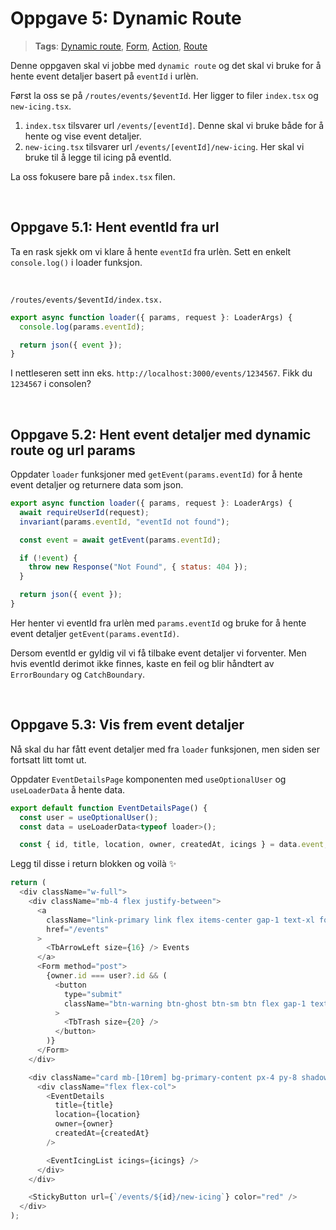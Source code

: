 # Oppgave 5: Dynamic Route

> **Tags**: [Dynamic route](https://remix.run/docs/en/1.14.0/guides/routing#dynamic-segments), [Form](https://remix.run/docs/en/1.14.0/components/form), [Action](https://remix.run/docs/en/1.14.0/route/action), [Route](https://remix.run/docs/en/1.14.0/file-conventions/routes-files)

Denne oppgaven skal vi jobbe med `dynamic route` og det skal vi bruke for å hente event detaljer basert på `eventId` i urlèn.

Først la oss se på `/routes/events/$eventId`. Her ligger to filer `index.tsx` og `new-icing.tsx`.

1. `index.tsx` tilsvarer url `/events/[eventId]`. Denne skal vi bruke både for å hente og vise event detaljer.
2. `new-icing.tsx` tilsvarer url `/events/[eventId]/new-icing`. Her skal vi bruke til å legge til icing på eventId.

La oss fokusere bare på `index.tsx` filen.

<br />

## Oppgave 5.1: Hent eventId fra url

Ta en rask sjekk om vi klare å hente `eventId` fra urlèn. Sett en enkelt `console.log()` i loader funksjon.

<br />

`/routes/events/$eventId/index.tsx.`

```js
export async function loader({ params, request }: LoaderArgs) {
  console.log(params.eventId);

  return json({ event });
}
```

I nettleseren sett inn eks. `http://localhost:3000/events/1234567`. Fikk du `1234567` i consolen?

<br />

## Oppgave 5.2: Hent event detaljer med dynamic route og url params

Oppdater `loader` funksjoner med `getEvent(params.eventId)` for å hente event detaljer og returnere data som json.

```js
export async function loader({ params, request }: LoaderArgs) {
  await requireUserId(request);
  invariant(params.eventId, "eventId not found");

  const event = await getEvent(params.eventId);

  if (!event) {
    throw new Response("Not Found", { status: 404 });
  }

  return json({ event });
}
```

Her henter vi eventId fra urlèn med `params.eventId` og bruke for å hente event detaljer `getEvent(params.eventId)`.

Dersom eventId er gyldig vil vi få tilbake event detaljer vi forventer. Men hvis eventId derimot ikke finnes, kaste en feil og blir håndtert av `ErrorBoundary` og `CatchBoundary`.

<br />

## Oppgave 5.3: Vis frem event detaljer

Nå skal du har fått event detaljer med fra `loader` funksjonen, men siden ser fortsatt litt tomt ut. <br />

Oppdater `EventDetailsPage` komponenten med `useOptionalUser` og `useLoaderData` å hente data.

```js
export default function EventDetailsPage() {
  const user = useOptionalUser();
  const data = useLoaderData<typeof loader>();

  const { id, title, location, owner, createdAt, icings } = data.event;

```

Legg til disse i return blokken og voilà ✨

```js
return (
  <div className="w-full">
    <div className="mb-4 flex justify-between">
      <a
        className="link-primary link flex items-center gap-1 text-xl font-bold no-underline"
        href="/events"
      >
        <TbArrowLeft size={16} /> Events
      </a>
      <Form method="post">
        {owner.id === user?.id && (
          <button
            type="submit"
            className="btn-warning btn-ghost btn-sm btn flex gap-1 text-icing-orange"
          >
            <TbTrash size={20} />
          </button>
        )}
      </Form>
    </div>

    <div className="card mb-[10rem] bg-primary-content px-4 py-8 shadow-lg">
      <div className="flex flex-col">
        <EventDetails
          title={title}
          location={location}
          owner={owner}
          createdAt={createdAt}
        />

        <EventIcingList icings={icings} />
      </div>
    </div>

    <StickyButton url={`/events/${id}/new-icing`} color="red" />
  </div>
);
```
